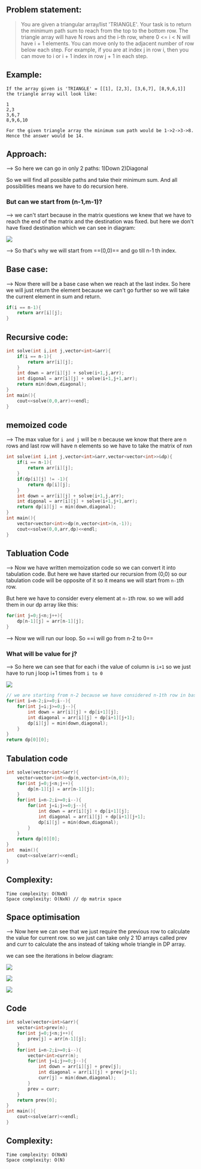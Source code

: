 ## Problem statement:

> You are given a triangular array/list 'TRIANGLE'. Your task is to return the minimum path sum to reach from the top to the bottom row.
> The triangle array will have N rows and the i-th row, where 0 <= i < N will have i + 1 elements.
> You can move only to the adjacent number of row below each step. For example, if you are at index j in row i, then you can move to i or i + 1 index in row j + 1 in each step.

## Example:

```
If the array given is 'TRIANGLE' = [[1], [2,3], [3,6,7], [8,9,6,1]] the triangle array will look like:

1
2,3
3,6,7
8,9,6,10

For the given triangle array the minimum sum path would be 1->2->3->8. Hence the answer would be 14.
```

## Approach:

--> So here we can go in only 2 paths: 1)Down 2)Diagonal

So we will find all possible paths and take their minimum sum. And all possibilities means we have to do recursion here.

### But can we start from (n-1,m-1)?

--> we can't start because in the matrix questions we knew that we have to reach the end of the matrix and the destination was fixed. but here we don't have fixed destination which we can see in diagram:

![](./Attachments/Pastedimage20220521154756.png)

--> So that's why we will start from ==(0,0)== and go till n-1 th index.

## Base case:

--> Now there will be a base case when we reach at the last index. So here we will just return the element because we can't go further so we will take the current element in sum and return.

```cpp
if(i == n-1){
	return arr[i][j];
}
```

## Recursive code:

```cpp
int solve(int i,int j,vector<int>&arr){
	if(i == n-1){
		return arr[i][j];
	}
	int down = arr[i][j] + solve(i+1,j,arr);
	int digonal = arr[i][j] + solve(i+1,j+1,arr);
	return min(down,diagonal);
}
int main(){
	cout<<solve(0,0,arr)<<endl;
}
```

## memoized code

--> The max value for `i and j` will be n because we know that there are n rows and last row will have n elements so we have to take the matrix of nxn

```cpp
int solve(int i,int j,vector<int>&arr,vector<vector<int>>&dp){
	if(i == n-1){
		return arr[i][j];
	}
	if(dp[i][j] != -1){
		return dp[i][j];
	}
	int down = arr[i][j] + solve(i+1,j,arr);
	int digonal = arr[i][j] + solve(i+1,j+1,arr);
	return dp[i][j] = min(down,diagonal);
}
int main(){
	vector<vector<int>>dp(n,vector<int>(n,-1));
	cout<<solve(0,0,arr,dp)<<endl;
}
```

## Tabluation Code

--> Now we have written memoization code so we can convert it into tabulation code. But here we have started our recursion from (0,0) so our tabulation code will be opposite of it so it means we will start from `n-1`th row.

But here we have to consider every element at `n-1`th row. so we will add them in our dp array like this:

```cpp
for(int j=0;j<n;j++){
	dp[n-1][j] = arr[n-1][j];
}
```

--> Now we will run our loop. So ==i will go from n-2 to 0==

### What will be value for j?

--> So here we can see that for each i the value of column is `i+1` so we just have to run j loop i+1 times from `i to 0`

![](./Attachments/Pastedimage20220521162300.png)

```cpp
// we are starting from n-2 because we have considered n-1th row in base case
for(int i=n-2;i>=0;i--){
	for(int j=i;j>=0;j--){
		int down = arr[i][j] + dp[i+1][j];
		int diagonal = arr[i][j] + dp[i+1][j+1];
		dp[i][j] = min(down,diagonal);
	}
}
return dp[0][0];
```

## Tabulation code

```cpp
int solve(vector<int>&arr){
	vector<vector<int>>dp(n,vector<int>(n,0));
	for(int j=0;j<n;j++){
		dp[n-1][j] = arr[n-1][j];
	}
	for(int i=n-2;i>=0;i--){
		for(int j=i;j>=0;j--){
			int down = arr[i][j] + dp[i+1][j];
			int diagonal = arr[i][j] + dp[i+1][j+1];
			dp[i][j] = min(down,diagonal);
		}
	}
	return dp[0][0];
}
int  main(){
	cout<<solve(arr)<<endl;
}
```

## Complexity:

```
Time complexity: O(NxN)
Space complexity: O(NxN) // dp matrix space
```

## Space optimisation

--> Now here we can see that we just require the previous row to calculate the value for current row. so we just can take only 2 1D arrays called prev and curr to calculate the ans instead of taking whole triangle in DP array.

we can see the iterations in below diagram:

![](./Attachments/Pastedimage20220521164234.png)

![](./Attachments/Pastedimage20220521164317.png)

![](./Attachments/Pastedimage20220521164346.png)

## Code

```cpp
int solve(vector<int>&arr){
	vector<int>prev(n);
	for(int j=0;j<n;j++){
		prev[j] = arr[n-1][j];
	}
	for(int i=n-2;i>=0;i--){
		vector<int>curr(n);
		for(int j=i;j>=0;j--){
			int down = arr[i][j] + prev[j];
			int diagonal = arr[i][j] + prev[j+1];
			curr[j] = min(down,diagonal);
		}
		prev = curr;
	}
	return prev[0];
}
int main(){
	cout<<solve(arr)<<endl;
}
```

## Complexity:

```
Time complexity: O(NxN)
Space complexity: O(N)
```
